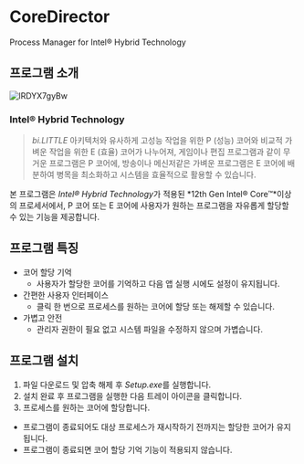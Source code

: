 # CoreDirector
Process Manager for Intel® Hybrid Technology

## 프로그램 소개
![lRDYX7gyBw](https://user-images.githubusercontent.com/1563800/147369336-b9d048e7-58d0-4da3-b8dd-7055f22d13aa.png)  

### Intel® Hybrid Technology
> *bi.LITTLE* 아키텍처와 유사하게 고성능 작업을 위한 P (성능) 코어와 비교적 가벼운 작업을 위한 E (효율) 코어가 나누어져, 게임이나 편집 프로그램과 같이 무거운 프로그램은 P 코어에, 방송이나 메신저같은 가벼운 프로그램은 E 코어에 배분하여 병목을 최소화하고 시스템을 효율적으로 활용할 수 있습니다.

본 프로그램은 *Intel® Hybrid Technology*가 적용된 *12th Gen Intel® Core™*이상의 프로세서에서, P 코어 또는 E 코어에 사용자가 원하는 프로그램을 자유롭게 할당할 수 있는 기능을 제공합니다.

## 프로그램 특징
* 코어 할당 기억
    * 사용자가 할당한 코어를 기억하고 다음 앱 실행 시에도 설정이 유지됩니다.
* 간편한 사용자 인터페이스
    * 클릭 한 번으로 프로세스를 원하는 코어에 할당 또는 해제할 수 있습니다.
* 가볍고 안전
    * 관리자 권한이 필요 없고 시스템 파일을 수정하지 않으며 가볍습니다.

## 프로그램 설치
1. 파일 다운로드 및 압축 해제 후 *Setup.exe*를 실행합니다.
2. 설치 완료 후 프로그램을 실행한 다음 트레이 아이콘을 클릭합니다.
3. 프로세스를 원하는 코어에 할당합니다.

* 프로그램이 종료되어도 대상 프로세스가 재시작하기 전까지는 할당한 코어가 유지됩니다.
* 프로그램이 종료되면 코어 할당 기억 기능이 적용되지 않습니다.
